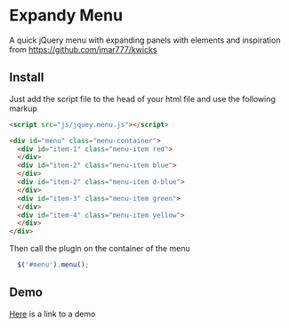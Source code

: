 # Expandy Menu
A quick jQuery menu with expanding panels with elements and inspiration from https://github.com/jmar777/kwicks

## Install 

Just add the script file to the head of your html file and use the following markup

```html
<script src="js/jquey.menu.js"></script>

<div id="menu" class="menu-container">
  <div id="item-1" class="menu-item red">
  </div>
  <div id="item-2" class="menu-item blue">
  </div>
  <div id="item-2" class="menu-item d-blue">
  </div>
  <div id="item-3" class="menu-item green">
  </div>
  <div id="item-4" class="menu-item yellow">
  </div>
</div>
```

Then call the plugin on the container of the menu

```js
  $('#menu').menu();
```


## Demo 
[Here](http://codepen.io/Chilledson/pen/gwPZPm) is a link to a demo 



